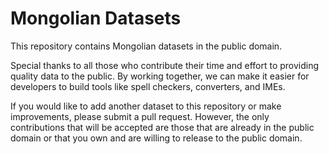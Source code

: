 # Mongolian Datasets

This repository contains Mongolian datasets in the public domain. 

Special thanks to all those who contribute their time and effort to providing quality data to the public. By working together, we can make it easier for developers to build tools like spell checkers, converters, and IMEs.

If you would like to add another dataset to this repository or make improvements, please submit a pull request. However, the only contributions that will be accepted are those that are already in the public domain or that you own and are willing to release to the public domain.
